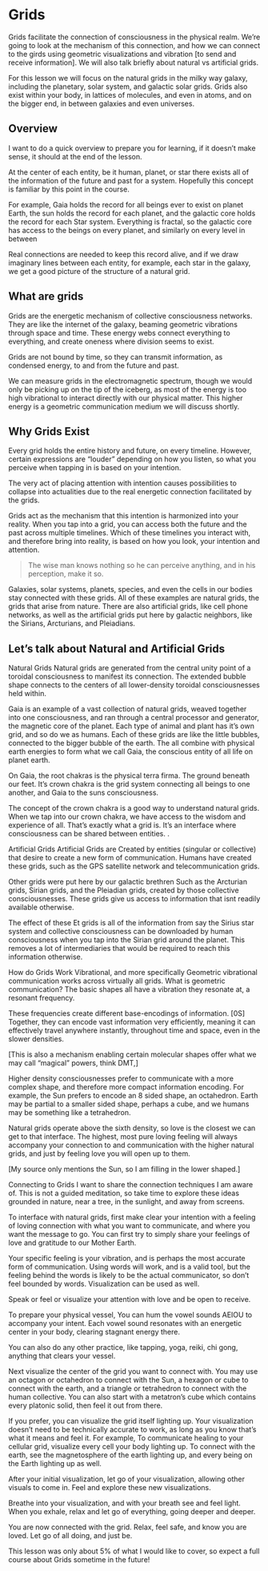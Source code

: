 
# Grids

Grids facilitate the connection of consciousness in the physical realm. We’re going to look at the mechanism of this connection, and how we can connect to the girds using geometric visualizations and vibration [to send and receive information]. We will also talk briefly about natural vs artificial grids.

For this lesson we will focus on the natural grids in the milky way galaxy, including the planetary, solar system, and galactic solar grids. Grids also exist within your body, in lattices of molecules, and even in atoms, and on the bigger end, in between galaxies and even universes.

## Overview
I want to do a quick overview to prepare you for learning, if it doesn’t make sense, it should at the end of the lesson.

At the center of each entity, be it human, planet, or star there exists all of the information of the future and past for a system. Hopefully this concept is familiar by this point in the course.

For example, Gaia holds the record for all beings ever to exist on planet Earth, the sun holds the record for each planet, and the galactic core holds the record for each Star system. Everything is fractal, so the galactic core has access to the beings on every planet, and similarly on every level in between

Real connections are needed to keep this record alive, and if we draw imaginary lines between each entity, for example, each star in the galaxy, we get a good picture of the structure of a natural grid.

## What are grids
Grids are the energetic mechanism of collective consciousness networks. They are like the internet of the galaxy, beaming geometric vibrations through space and time. These energy webs connect everything to everything, and create oneness where division seems to exist.

Grids are not bound by time, so they can transmit information, as condensed energy, to and from the future and past.

We can measure grids in the electromagnetic spectrum, though we would only be picking up on the tip of the iceberg, as most of the energy is too high vibrational to interact directly with our physical matter. This higher energy is a geometric communication medium we will discuss shortly.

## Why Grids Exist
Every grid holds the entire history and future, on every timeline. However, certain expressions are “louder” depending on how you listen, so what you perceive when tapping in is based on your intention.

The very act of placing attention with intention causes possibilities to collapse into actualities due to the real energetic connection facilitated by the grids.

Grids act as the mechanism that this intention is harmonized into your reality. When you tap into a grid, you can access both the future and the past across multiple timelines. Which of these timelines you interact with, and therefore bring into reality, is based on how you look, your intention and attention.

> The wise man knows nothing so he can perceive anything, and in his perception, make it so.

Galaxies, solar systems, planets, species, and even the cells in our bodies stay connected with these grids. All of these examples are natural grids, the grids that arise from nature. There are also artificial grids, like cell phone networks, as well as the artificial grids put here by galactic neighbors, like the Sirians, Arcturians, and Pleiadians.

## Let’s talk about Natural and Artificial Grids

Natural Grids
Natural grids are generated from the central unity point of a toroidal consciousness to manifest its connection. The extended bubble shape connects to the centers of all lower-density toroidal consciousnesses held within.


Gaia is an example of a vast collection of natural grids, weaved together into one consciousness, and ran through a central processor and generator, the magnetic core of the planet. Each type of animal and plant has it’s own grid, and so do we as humans. Each of these grids are like the little bubbles, connected to the bigger bubble of the earth. The all combine with physical earth energies to form what we call Gaia, the conscious entity of all life on planet earth.

On Gaia, the root chakras is the physical terra firma. The ground beneath our feet. It’s crown chakra is the grid system connecting all beings to one another, and Gaia to the suns consciousness.

The concept of the crown chakra is a good way to understand natural grids. When we tap into our crown chakra, we have access to the wisdom and experience of all. That’s exactly what a grid is. It’s an interface where consciousness can be shared between entities.
.

Artificial Grids
Artificial Grids are Created by entities (singular or collective) that desire to create a new form of communication. Humans have created these grids, such as the GPS satellite network and telecommunication grids.

Other grids were put here by our galactic brethren Such as the Arcturian grids, Sirian grids, and the Pleiadian grids, created by those collective consciousnesses. These grids give us access to information that isnt readily available otherwise.

The effect of these Et grids is all of the information from say the Sirius star system and collective consciousness can be downloaded by human consciousness when you tap into the Sirian grid around the planet. This removes a lot of intermediaries that would be required to reach this information otherwise.

How do Grids Work
Vibrational, and more specifically Geometric vibrational communication works across virtually all grids. What is geometric communication? The basic shapes all have a vibration they resonate at, a resonant frequency.

These frequencies create different base-encodings of information. [0S] Together, they can encode vast information very efficiently, meaning it can effectively travel anywhere instantly, throughout time and space, even in the slower densities.

[This is also a mechanism enabling certain molecular shapes offer what we may call “magical” powers, think DMT,]

Higher density consciousnesses prefer to communicate with a more complex shape, and therefore more compact information encoding. For example, the Sun prefers to encode an 8 sided shape, an octahedron. Earth may be partial to a smaller sided shape, perhaps a cube, and we humans may be something like a tetrahedron.

Natural grids operate above the sixth density, so love is the closest we can get to that interface. The highest, most pure loving feeling will always accompany your connection to and communication with the higher natural grids, and just by feeling love you will open up to them.

[My source only mentions the Sun, so I am filling in the lower shaped.]

Connecting to Grids
I want to share the connection techniques I am aware of. This is not a guided meditation, so take time to explore these ideas grounded in nature, near a tree, in the sunlight, and away from screens.

To interface with natural grids, first make clear your intention with a feeling of loving connection with what you want to communicate, and where you want the message to go. You can first try to simply share your feelings of love and gratitude to our Mother Earth.

Your specific feeling is your vibration, and is perhaps the most accurate form of communication. Using words will work, and is a valid tool, but the feeling behind the words is likely to be the actual communicator, so don’t feel bounded by words. Visualization can be used as well.

Speak or feel or visualize your attention with love and be open to receive.

To prepare your physical vessel, You can hum the vowel sounds AEIOU to accompany your intent. Each vowel sound resonates with an energetic center in your body, clearing stagnant energy there.

You can also do any other practice, like tapping, yoga, reiki, chi gong, anything that clears your vessel.

Next visualize the center of the grid you want to connect with.
You may use an octagon or octahedron to connect with the Sun, a hexagon or cube to connect with the earth, and a triangle or tetrahedron to connect with the human collective. You can also start with a metatron’s cube which contains every platonic solid, then feel it out from there.

If you prefer, you can visualize the grid itself lighting up. Your visualization doesn’t need to be technically accurate to work, as long as you know that’s what it means and feel it. For example, To communicate healing to your cellular grid, visualize every cell your body lighting up. To connect with the earth, see the magnetosphere of the earth lighting up, and every being on the Earth lighting up as well.

After your initial visualization, let go of your visualization, allowing other visuals to come in. Feel and explore these new visualizations.

Breathe into your visualization, and with your breath see and feel light. When you exhale, relax and let go of everything, going deeper and deeper.

You are now connected with the grid. Relax, feel safe, and know you are loved. Let go of all doing, and just be.


This lesson was only about 5% of what I would like to cover, so expect a full course about Grids sometime in the future!

<!--stackedit_data:
eyJoaXN0b3J5IjpbLTE4NTY2MTEzMzUsNzMwOTk4MTE2XX0=
-->